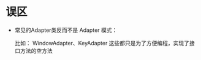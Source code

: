 # 误区

- 常见的Adapter类反而不是 Adapter 模式：

    比如：
        WindowAdapter、KeyAdapter
        这些都只是为了方便编程，实现了接口方法的空方法